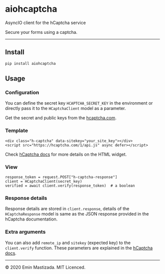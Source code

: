# aiohcaptcha

AsyncIO client for the hCaptcha service

Secure your forms using a captcha.

---

## Install
    pip install aiohcaptcha
## Usage
### Configuration
You can define the secret key `HCAPTCHA_SECRET_KEY` in the environment or directly pass it to the `HCaptchaClient` model as a parameter.

Get the secret and public keys from the [hcaptcha.com](https://hcaptcha.com).
### Template
    <div class="h-captcha" data-sitekey="your_site_key"></div>
    <script src="https://hcaptcha.com/1/api.js" async defer></script>

Check [hCaptcha docs](https://docs.hcaptcha.com/) for more details on the HTML widget.
### View
    response_token = request.POST["h-captcha-response"]
    client = HCaptchaClient(secret_key)
    verified = await client.verify(response_token)  # a boolean

### Response details

Response details are stored in `client.response`,
details of the `HCaptchaResponse` model is same as the JSON response provided in the hCaptcha documentation.

### Extra arguments

You can also add `remote_ip` and `sitekey` (expected key) to the `client.verify` function.
These parameters are explained in the [hCaptcha docs](https://docs.hcaptcha.com/).

---

&copy; 2020 Emin Mastizada. MIT Licenced.
